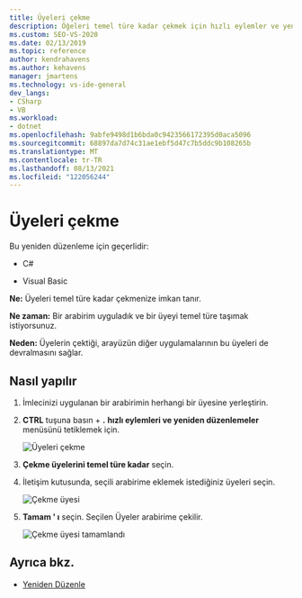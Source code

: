 ```yaml
---
title: Üyeleri çekme
description: Öğeleri temel türe kadar çekmek için hızlı eylemler ve yeniden düzenlemeler menüsünü nasıl kullanacağınızı öğrenin.
ms.custom: SEO-VS-2020
ms.date: 02/13/2019
ms.topic: reference
author: kendrahavens
ms.author: kehavens
manager: jmartens
ms.technology: vs-ide-general
dev_langs:
- CSharp
- VB
ms.workload:
- dotnet
ms.openlocfilehash: 9abfe9498d1b6bda0c9423566172395d0aca5096
ms.sourcegitcommit: 68897da7d74c31ae1ebf5d47c7b5ddc9b108265b
ms.translationtype: MT
ms.contentlocale: tr-TR
ms.lasthandoff: 08/13/2021
ms.locfileid: "122056244"
---
```

# <a name="pull-members-up"></a>Üyeleri çekme

Bu yeniden düzenleme için geçerlidir:

- C#

- Visual Basic

**Ne:** Üyeleri temel türe kadar çekmenize imkan tanır.

**Ne zaman:** Bir arabirim uyguladık ve bir üyeyi temel türe taşımak istiyorsunuz.

**Neden:** Üyelerin çektiği, arayüzün diğer uygulamalarının bu üyeleri de devralmasını sağlar.

## <a name="how-to"></a>Nasıl yapılır

1. İmlecinizi uygulanan bir arabirimin herhangi bir üyesine yerleştirin.
2. **CTRL** tuşuna basın + **.** **hızlı eylemleri ve yeniden düzenlemeler** menüsünü tetiklemek için.

   ![Üyeleri çekme](media/pull-members-up.png)

2. **Çekme üyelerini temel türe kadar** seçin.

3. İletişim kutusunda, seçili arabirime eklemek istediğiniz üyeleri seçin.

   ![Çekme üyesi](media/pull-members-up-dialog.png)

4. **Tamam ' ı** seçin. Seçilen Üyeler arabirime çekilir.

   ![Çekme üyesi tamamlandı](media/pull-members-up-completed.png)

## <a name="see-also"></a>Ayrıca bkz.

- [Yeniden Düzenle](../refactoring-in-visual-studio.md)

